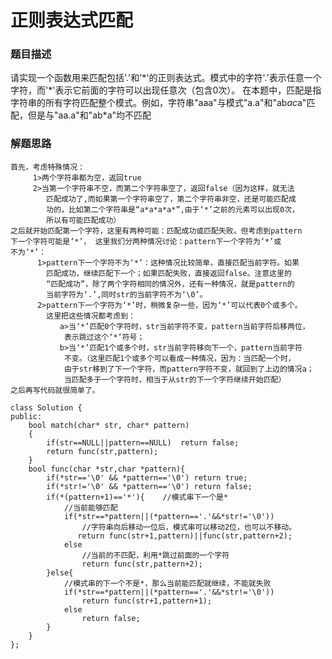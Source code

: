 ﻿# 正则表达式匹配
### 题目描述
请实现一个函数用来匹配包括'.'和'\*'的正则表达式。模式中的字符'.'表示任意一个字符，而'\*'表示它前面的字符可以出现任意次（包含0次）。 在本题中，匹配是指字符串的所有字符匹配整个模式。例如，字符串"aaa"与模式"a.a"和"ab*ac*a"匹配，但是与"aa.a"和"ab*a"均不匹配

### 解题思路
    首先，考虑特殊情况：
         1>两个字符串都为空，返回true
         2>当第一个字符串不空，而第二个字符串空了，返回false（因为这样，就无法
            匹配成功了,而如果第一个字符串空了，第二个字符串非空，还是可能匹配成
            功的，比如第二个字符串是“a*a*a*a*”,由于‘*’之前的元素可以出现0次，
            所以有可能匹配成功）
    之后就开始匹配第一个字符，这里有两种可能：匹配成功或匹配失败。但考虑到pattern
    下一个字符可能是‘*’， 这里我们分两种情况讨论：pattern下一个字符为‘*’或
    不为‘*’：
          1>pattern下一个字符不为‘*’：这种情况比较简单，直接匹配当前字符。如果
            匹配成功，继续匹配下一个；如果匹配失败，直接返回false。注意这里的
            “匹配成功”，除了两个字符相同的情况外，还有一种情况，就是pattern的
            当前字符为‘.’,同时str的当前字符不为‘\0’。
          2>pattern下一个字符为‘*’时，稍微复杂一些，因为‘*’可以代表0个或多个。
            这里把这些情况都考虑到：
               a>当‘*’匹配0个字符时，str当前字符不变，pattern当前字符后移两位，
                表示跳过这个‘*’符号；
               b>当‘*’匹配1个或多个时，str当前字符移向下一个，pattern当前字符
                不变。（这里匹配1个或多个可以看成一种情况，因为：当匹配一个时，
                由于str移到了下一个字符，而pattern字符不变，就回到了上边的情况a；
                当匹配多于一个字符时，相当于从str的下一个字符继续开始匹配）
    之后再写代码就很简单了。

```
class Solution {
public:
    bool match(char* str, char* pattern)
    {
        if(str==NULL||pattern==NULL)  return false;
        return func(str,pattern);
    }
    bool func(char *str,char *pattern){
        if(*str=='\0' && *pattern=='\0') return true;
        if(*str!='\0' && *pattern=='\0') return false;
        if(*(pattern+1)=='*'){    //模式串下一个是*
            //当前能够匹配
            if(*str==*pattern||(*pattern=='.'&&*str!='\0'))
                //字符串向后移动一位后，模式串可以移动2位，也可以不移动。
               return func(str+1,pattern)||func(str,pattern+2);
            else    
                //当前的不匹配，利用*跳过前面的一个字符
                return func(str,pattern+2);
        }else{
            //模式串的下一个不是*，那么当前能匹配就继续，不能就失败
            if(*str==*pattern||(*pattern=='.'&&*str!='\0'))
                return func(str+1,pattern+1);
            else
                return false;
        }
    }
};
```

